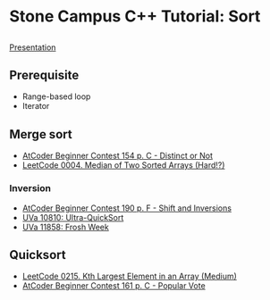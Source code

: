 # Stone Campus C++ Tutorial: Sort
## 

[Presentation](https://github.com/nevikw39/stone_sort/blob/main/sort.pdf)

## Prerequisite

- Range-based loop
- Iterator

## Merge sort

- [AtCoder Beginner Contest 154 p. C - Distinct or Not](https://atcoder.jp/contests/abc154/tasks/abc154_c)
- [LeetCode 0004. Median of Two Sorted Arrays (Hard!?)](https://leetcode.com/problems/median-of-two-sorted-arrays)

### Inversion

- [AtCoder Beginner Contest 190 p. F - Shift and Inversions](https://atcoder.jp/contests/abc190/tasks/abc190_f)
- [UVa 10810: Ultra-QuickSort](https://onlinejudge.org/index.php?option=com_onlinejudge&Itemid=8&page=show_problem&problem=1751)
- [UVa 11858: Frosh Week](https://onlinejudge.org/index.php?option=com_onlinejudge&Itemid=8&page=show_problem&problem=2958)

## Quicksort

- [LeetCode 0215. Kth Largest Element in an Array (Medium)](https://leetcode.com/problems/kth-largest-element-in-an-array)
- [AtCoder Beginner Contest 161 p. C - Popular Vote](https://atcoder.jp/contests/abc154/tasks/abc154_c)
